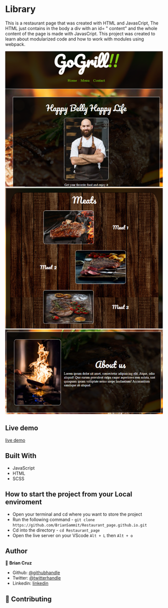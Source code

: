 # Library

This is a restaurant page that was created with HTML and JavasCript, The HTML just contains in the body a div with an id= " content" and the whole content of the page is made with JavasCript. This project was created to learn about modularized code and how to work with modules using webpack.

![screenshot](screen.PNG)
![screenshot](screen_2.PNG)
![screenshot](screen_3.PNG)

## Live demo

[live demo]()

## Built With

- JavaScript
- HTML
- SCSS

## How to start the project from your Local enviroment

- Open your terminal and cd where you want to store the project
- Run the following command - `git clone https://github.com/BrianSammit/Restaurant_page.github.io.git`
- Cd into the directory - `cd Restaurant_page`
- Open the live server on your VScode `Alt + L` then `Alt + o`

## Author

👤 **Brian Cruz**

- Github: [@githubhandle](https://github.com/BrianSammit)
- Twitter: [@twitterhandle](https://twitter.com/cruzsammit)
- Linkedin: [linkedin](https://www.linkedin.com/in/brian-sammit-cruz-rodriguez-5877551a8/)

## 🤝 Contributing
